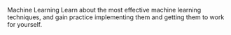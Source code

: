 Machine Learning
Learn about the most effective machine learning techniques, and gain practice implementing them and getting them to work for yourself.